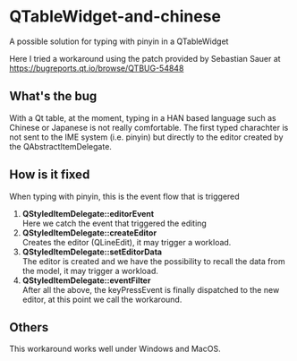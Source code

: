 # QTableWidget-and-chinese
A possible solution for typing with pinyin in a QTableWidget

Here I tried a workaround using the patch provided by Sebastian Sauer at https://bugreports.qt.io/browse/QTBUG-54848

## What's the bug
With a Qt table, at the moment, typing in a HAN based language such as Chinese or Japanese is not really comfortable.
The first typed charachter is not sent to the IME system (i.e. pinyin) but directly to the editor created by the QAbstractItemDelegate.

## How is it fixed

When typing with pinyin, this is the event flow that is triggered

1. <b>QStyledItemDelegate::editorEvent</b><br>
Here we catch the event that triggered the editing
1. <b>QStyledItemDelegate::createEditor</b><br>
Creates the editor (QLineEdit), it may trigger a workload.
1. <b>QStyledItemDelegate::setEditorData</b><br>
The editor is created and we have the possibility to recall the data from the model, it may trigger a workload.
1. <b>QStyledItemDelegate::eventFilter</b><br>
After all the above, the keyPressEvent is finally dispatched to the new editor, at this point we call the workaround.

## Others

This workaround works well under Windows and MacOS.
